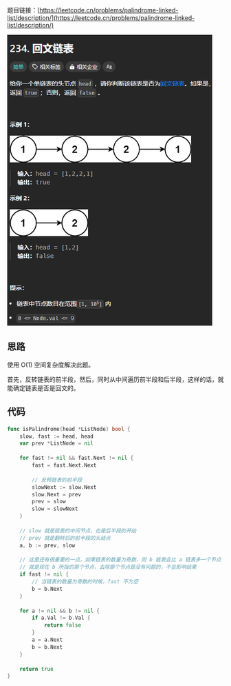 题目链接：[https://leetcode.cn/problems/palindrome-linked-list/description/](https://leetcode.cn/problems/palindrome-linked-list/description/)

![](../../../../../images/2024/1732687988628-345e69a4-b32e-4a71-b91d-dba3bd7d287c.png)

## 思路
使用 O(1) 空间复杂度解决此题。

首先，反转链表的前半段，然后，同时从中间遍历前半段和后半段，这样的话，就能确定链表是否是回文的。

## 代码
```go
func isPalindrome(head *ListNode) bool {
    slow, fast := head, head
    var prev *ListNode = nil

    for fast != nil && fast.Next != nil {
        fast = fast.Next.Next

        // 反转链表的前半段
        slowNext := slow.Next
        slow.Next = prev
        prev = slow
        slow = slowNext
    }

    // slow 就是链表的中间节点，也是后半段的开始
    // prev 就是翻转后的前半段的头结点
    a, b := prev, slow

    // 这里还有很重要的一点，如果链表的数量为奇数，则 b 链表会比 a 链表多一个节点
    // 就是现在 b 所指的那个节点，去除那个节点是没有问题的，不会影响结果
    if fast != nil {
        // 当链表的数量为奇数的时候，fast 不为空
        b = b.Next
    }

    for a != nil && b != nil {
        if a.Val != b.Val {
            return false
        }
        a = a.Next
        b = b.Next
    }
    
    return true
}
```

